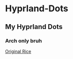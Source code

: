 # Hyprland-Dots
## My Hyprland Dots
### Arch only bruh

[Original Rice](https://github.com/gaurav23b/simple-hyprland)
